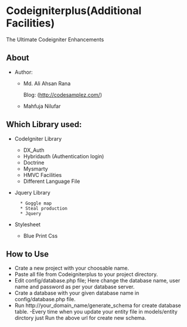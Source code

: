 Codeigniterplus(Additional Facilities)
=====================================

The Ultimate Codeigniter Enhancements

About
-----
- Author: 
	* Md. Ali Ahsan Rana

		Blog: (http://codesamplez.com/)

	* Mahfuja Nilufar
	
Which Library used:
------------------
- CodeIgniter Library
	* DX_Auth 
	* Hybridauth (Authentication login)
	* Doctrine
	* Mysmarty
	* HMVC Facilities
	* Different Language File


- Jquery Library

        * Goggle map
        * Steal production
        * Jquery


- Stylesheet
	* Blue Print Css




How to Use
----------
- Crate a new project with your choosable name. 
- Paste all file from Codeigniterplus to your project directory.
- Edit config/database.php file; Here change the database name,         user name and password as per your database server.
- Crate a database with your given database name in config/database.php file.
- Run http://your_domain_name/generate_schema for create database table.
-Every time when you update your entity file in models/entity dirctory just Run the above url for create new schema.

